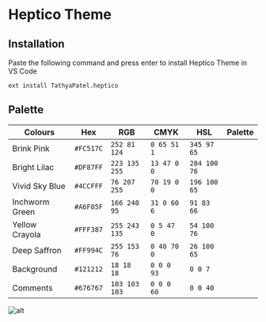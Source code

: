 # **Heptico Theme**

## **Installation**

Paste the following command and press enter to install Heptico Theme in VS Code

`ext install TathyaPatel.heptico`

## **Palette**

|Colours|Hex|RGB|CMYK|HSL|Palette|
|---|---|---|---|---|---|
|Brink Pink|`#FC517C`|`252 81 124`|`0 65 51 1`|`345 97 65`|
|Bright Lilac|`#DF87FF`|`223 135 255`|`13 47 0 0`|`284 100 76`|
|Vivid Sky Blue|`#4CCFFF`|`76 207 255`|`70 19 0 0`|`196 100 65`|
|Inchworm Green|`#A6F05F`|`166 240 95`|`31 0 60 6`|`91 83 66`|
|Yellow Crayola|`#FFF387`|`255 243 135`|`0 5 47 0`|`54 100 76`|
|Deep Saffron|`#FF994C`|`255 153 76`|`0 40 70 0`|`26 100 65`|
|Background|`#121212`|`18 18 18`|`0 0 0 93`|`0 0 7`|
|Comments|`#676767`|`103 103 103`|`0 0 0 60`|`0 0 40`|

![alt](https://raw.githubusercontent.com/thecodercoder/codercoder-dark-theme/main/codercoder-dark-html.PNG)

